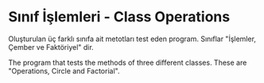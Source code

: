 # Sınıf İşlemleri - Class Operations

Oluşturulan üç farklı sınıfa ait metotları test eden program. Sınıflar "İşlemler, Çember ve Faktöriyel" dir.

The program that tests the methods of three different classes. These are "Operations, Circle and Factorial".
